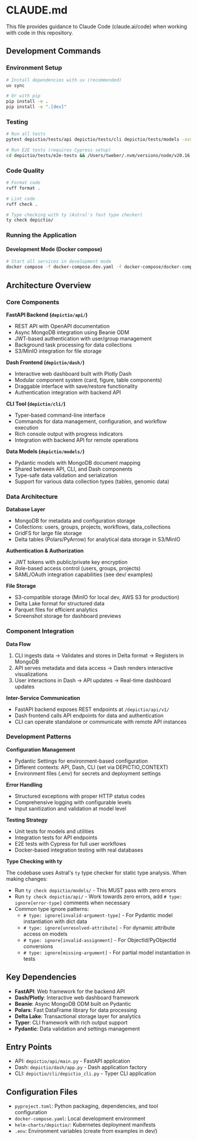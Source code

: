 # CLAUDE.md

This file provides guidance to Claude Code (claude.ai/code) when working with code in this repository.

## Development Commands

### Environment Setup

```bash
# Install dependencies with uv (recommended)
uv sync

# Or with pip
pip install -e .
pip install -e ".[dev]"
```

### Testing

```bash
# Run all tests
pytest depictio/tests/api depictio/tests/cli depictio/tests/models -xvs -n auto

# Run E2E tests (requires Cypress setup)
cd depictio/tests/e2e-tests && /Users/tweber/.nvm/versions/node/v20.16.0/bin/npx cypress run --config screenshotsFolder=cypress/screenshots,videosFolder=cypress/videos,trashAssetsBeforeRuns=false,video=true,screenshotOnRunFailure=true
```

### Code Quality

```bash
# Format code
ruff format .

# Lint code
ruff check .

# Type checking with ty (Astral's fast type checker)
ty check depictio/
```

### Running the Application

#### Development Mode (Docker compose)

```bash
# Start all services in development mode
docker compose -f docker-compose.dev.yaml -f docker-compose/docker-compose.minio.yaml --env-file docker-compose/.env up
```


## Architecture Overview

### Core Components

**FastAPI Backend (`depictio/api/`)**

- REST API with OpenAPI documentation
- Async MongoDB integration using Beanie ODM
- JWT-based authentication with user/group management
- Background task processing for data collections
- S3/MinIO integration for file storage

**Dash Frontend (`depictio/dash/`)**

- Interactive web dashboard built with Plotly Dash
- Modular component system (card, figure, table components)
- Draggable interface with save/restore functionality
- Authentication integration with backend API

**CLI Tool (`depictio/cli/`)**

- Typer-based command-line interface
- Commands for data management, configuration, and workflow execution
- Rich console output with progress indicators
- Integration with backend API for remote operations

**Data Models (`depictio/models/`)**

- Pydantic models with MongoDB document mapping
- Shared between API, CLI, and Dash components
- Type-safe data validation and serialization
- Support for various data collection types (tables, genomic data)

### Data Architecture

**Database Layer**

- MongoDB for metadata and configuration storage
- Collections: users, groups, projects, workflows, data_collections
- GridFS for large file storage
- Delta tables (Polars/PyArrow) for analytical data storage in S3/MinIO

**Authentication & Authorization**

- JWT tokens with public/private key encryption
- Role-based access control (users, groups, projects)
- SAML/OAuth integration capabilities (see dev/ examples)

**File Storage**

- S3-compatible storage (MinIO for local dev, AWS S3 for production)
- Delta Lake format for structured data
- Parquet files for efficient analytics
- Screenshot storage for dashboard previews

### Component Integration

**Data Flow**

1. CLI ingests data → Validates and stores in Delta format → Registers in MongoDB
2. API serves metadata and data access → Dash renders interactive visualizations
3. User interactions in Dash → API updates → Real-time dashboard updates

**Inter-Service Communication**

- FastAPI backend exposes REST endpoints at `/depictio/api/v1/`
- Dash frontend calls API endpoints for data and authentication
- CLI can operate standalone or communicate with remote API instances

### Development Patterns

**Configuration Management**

- Pydantic Settings for environment-based configuration
- Different contexts: API, Dash, CLI (set via DEPICTIO_CONTEXT)
- Environment files (.env) for secrets and deployment settings

**Error Handling**

- Structured exceptions with proper HTTP status codes
- Comprehensive logging with configurable levels
- Input sanitization and validation at model level

**Testing Strategy**

- Unit tests for models and utilities
- Integration tests for API endpoints
- E2E tests with Cypress for full user workflows
- Docker-based integration testing with real databases

**Type Checking with ty**

The codebase uses Astral's `ty` type checker for static type analysis. When making changes:

- Run `ty check depictio/models/` - This MUST pass with zero errors
- Run `ty check depictio/api/` - Work towards zero errors, add `# type: ignore[error-type]` comments when necessary
- Common type ignore patterns:
  - `# type: ignore[invalid-argument-type]` - For Pydantic model instantiation with dict data
  - `# type: ignore[unresolved-attribute]` - For dynamic attribute access on models
  - `# type: ignore[invalid-assignment]` - For ObjectId/PyObjectId conversions
  - `# type: ignore[missing-argument]` - For partial model instantiation in tests

## Key Dependencies

- **FastAPI**: Web framework for the backend API
- **Dash/Plotly**: Interactive web dashboard framework
- **Beanie**: Async MongoDB ODM built on Pydantic
- **Polars**: Fast DataFrame library for data processing
- **Delta Lake**: Transactional storage layer for analytics
- **Typer**: CLI framework with rich output support
- **Pydantic**: Data validation and settings management

## Entry Points

- API: `depictio/api/main.py` - FastAPI application
- Dash: `depictio/dash/app.py` - Dash application factory
- CLI: `depictio/cli/depictio_cli.py` - Typer CLI application

## Configuration Files

- `pyproject.toml`: Python packaging, dependencies, and tool configuration
- `docker-compose.yaml`: Local development environment
- `helm-charts/depictio/`: Kubernetes deployment manifests
- `.env`: Environment variables (create from examples in dev/)
